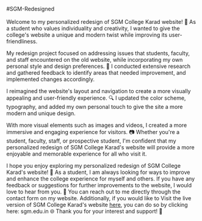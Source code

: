 #SGM-Redesigned<br><br>
Welcome to my personalized redesign of SGM College Karad website! 🎉 As a student who values individuality and creativity, I wanted to give the college's website a unique and modern twist while improving its user-friendliness.

My redesign project focused on addressing issues that students, faculty, and staff encountered on the old website, while incorporating my own personal style and design preferences. 🎨 I conducted extensive research and gathered feedback to identify areas that needed improvement, and implemented changes accordingly.

I reimagined the website's layout and navigation to create a more visually appealing and user-friendly experience. 🔍 I updated the color scheme, typography, and added my own personal touch to give the site a more modern and unique design.

With more visual elements such as images and videos, I created a more immersive and engaging experience for visitors. 📷 Whether you're a student, faculty, staff, or prospective student, I'm confident that my personalized redesign of SGM College Karad's website will provide a more enjoyable and memorable experience for all who visit it.

I hope you enjoy exploring my personalized redesign of SGM College Karad's website! 🌟 As a student, I am always looking for ways to improve and enhance the college experience for myself and others. If you have any feedback or suggestions for further improvements to the website, I would love to hear from you. 💬 You can reach out to me directly through the contact form on my website. Additionally, if you would like to Visit the live version of SGM College Karad's website [here](https://sgm.edu.in/), you can do so by clicking here: sgm.edu.in 🌐 Thank you for your interest and support! 🙏
